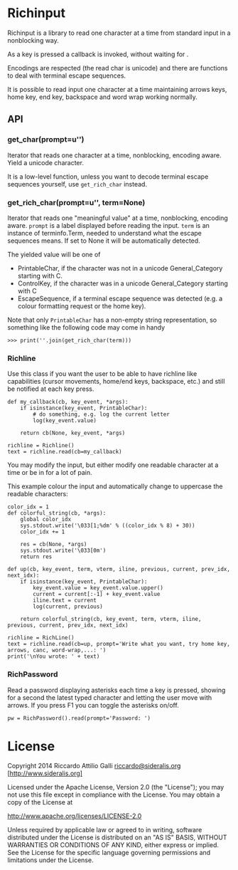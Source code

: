 Richinput
=========

Richinput is a library to read one character at a time from standard input in
a nonblocking way.

As a key is pressed a callback is invoked, without waiting for <Return>.

Encodings are respected (the read char is unicode) and there are functions to
deal with terminal escape sequences.

It is possible to read input one character at a time maintaining arrows keys,
home key, end key, backspace and word wrap working normally.

API
---

### get_char(prompt=u'')

Iterator that reads one character at a time, nonblocking, encoding aware. 
Yield a unicode character.

It is a low-level function, unless you want to decode terminal escape 
sequences yourself, use `get_rich_char` instead.

### get_rich_char(prompt=u'', term=None)

Iterator that reads one "meaningful value" at a time, nonblocking, encoding 
aware.
`prompt` is a label displayed before reading the input.
`term` is an instance of terminfo.Term, needed to understand what the escape
sequences means. If set to None it will be automatically detected.


The yielded value will be one of
- PrintableChar, if the character was not in a unicode General_Category starting
  with C.
- ControlKey, if the character was in a unicode General_Category starting with C
- EscapeSequence, if a terminal escape sequence was detected (e.g. a colour 
  formatting request or the home key).

Note that only `PrintableChar` has a non-empty string representation, so 
something like the following code may come in handy

    >>> print(''.join(get_rich_char(term)))

### Richline

Use this class if you want the user to be able to have richline like capabilities
(cursor movements, home/end keys, backspace, etc.) and still be notified at each
key press.
   
    def my_callback(cb, key_event, *args):
        if isinstance(key_event, PrintableChar):
            # do something, e.g. log the current letter
            log(key_event.value)

        return cb(None, key_event, *args)

    richline = Richline()
    text = richline.read(cb=my_callback)

You may modify the input, but either modify one readable character at a time or
be in for a lot of pain.

This example colour the input and automatically change to uppercase the 
readable characters:

    color_idx = 1
    def colorful_string(cb, *args):
        global color_idx
        sys.stdout.write('\033[1;%dm' % ((color_idx % 8) + 30))
        color_idx += 1

        res = cb(None, *args)
        sys.stdout.write('\033[0m')
        return res

    def up(cb, key_event, term, vterm, iline, previous, current, prev_idx, next_idx):
        if isinstance(key_event, PrintableChar):
            key_event.value = key_event.value.upper()
            current = current[:-1] + key_event.value
            iline.text = current
            log(current, previous)

        return colorful_string(cb, key_event, term, vterm, iline, previous, current, prev_idx, next_idx)

    richline = RichLine()
    text = richline.read(cb=up, prompt='Write what you want, try home key, arrows, canc, word-wrap,...: ')
    print('\nYou wrote: ' + text)

### RichPassword

Read a password displaying asterisks each time a key is pressed, showing for a
second the latest typed character and letting the user move with arrows.
If you press F1 you can toggle the asterisks on/off.

    pw = RichPassword().read(prompt='Password: ')

License
=======

Copyright 2014 Riccardo Attilio Galli <riccardo@sideralis.org> [http://www.sideralis.org]

Licensed under the Apache License, Version 2.0 (the "License");
you may not use this file except in compliance with the License.
You may obtain a copy of the License at

   http://www.apache.org/licenses/LICENSE-2.0

Unless required by applicable law or agreed to in writing, software
distributed under the License is distributed on an "AS IS" BASIS,
WITHOUT WARRANTIES OR CONDITIONS OF ANY KIND, either express or implied.
See the License for the specific language governing permissions and
limitations under the License.